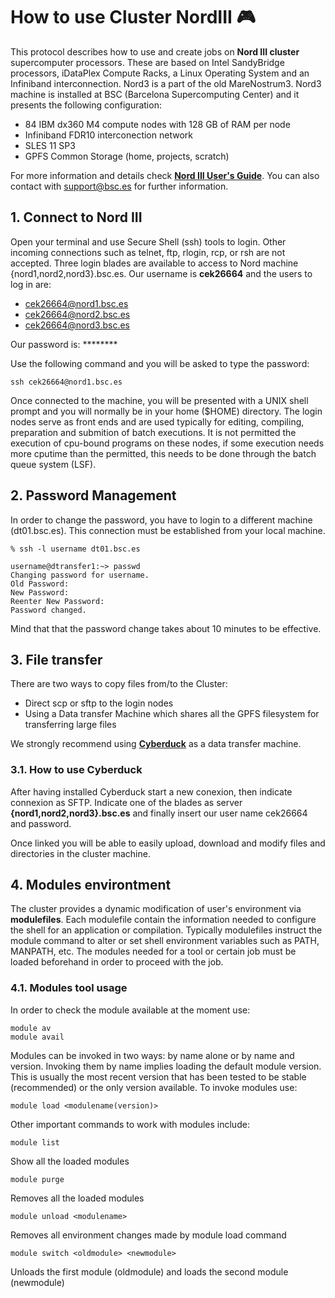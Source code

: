 # How to use Cluster NordIII :video_game:

This protocol describes how to use and create jobs on **Nord III cluster** supercomputer processors. These are based on Intel SandyBridge processors, iDataPlex Compute Racks, a Linux Operating System and an Infiniband interconnection. Nord3 is a part of the old MareNostrum3. Nord3 machine is installed at BSC (Barcelona Supercomputing Center) and it presents the following configuration:

* 84 IBM dx360 M4 compute nodes with 128 GB of RAM per node
* Infiniband FDR10 interconection network
* SLES 11 SP3
* GPFS Common Storage (home, projects, scratch)

For more information and details check [**Nord III User's Guide**](https://www.bsc.es/user-support/nord3.php). You can also contact with support@bsc.es for further information.

## 1. Connect to Nord III
Open your terminal and use Secure Shell (ssh) tools to login. Other incoming connections such as  telnet, ftp, rlogin, rcp, or rsh are not accepted.
Three login blades are available to access to Nord machine {nord1,nord2,nord3}.bsc.es. Our username is **cek26664** and the users to log in are:


* cek26664@nord1.bsc.es
* cek26664@nord2.bsc.es
* cek26664@nord3.bsc.es


Our password is: ********

Use the following command and you will be asked to type the password:

````
ssh cek26664@nord1.bsc.es
````

Once connected to the machine, you will be presented with a UNIX shell prompt and you will normally be in your home ($HOME) directory. The login nodes serve as front ends and are used typically for editing, compiling, preparation and submition of batch executions. It is not permitted the execution of cpu-bound programs on these nodes,  if some execution needs more cputime than the permitted, this needs to be done through the batch queue system (LSF).

## 2. Password Management
In order to change the password, you have to login to a different machine (dt01.bsc.es). This connection must be established from your local machine.

    % ssh -l username dt01.bsc.es

    username@dtransfer1:~> passwd
    Changing password for username.
    Old Password: 
    New Password: 
    Reenter New Password: 
    Password changed.
Mind that that the password change takes about 10 minutes to be effective.

## 3. File transfer
There are two ways to copy files from/to the Cluster:

* Direct scp or sftp to the login nodes
* Using a Data transfer Machine which shares all the GPFS filesystem for transferring large files

We strongly recommend using **[Cyberduck](https://cyberduck.io/download/)** as a data transfer machine.

### 3.1. How to use Cyberduck
After having installed Cyberduck start a new conexion, then indicate connexion as SFTP. Indicate one of the blades as server  **{nord1,nord2,nord3}.bsc.es** and finally insert our user name cek26664 and password.

Once linked you will be able to easily upload, download and modify files and directories in the cluster machine.

## 4. Modules environtment
The cluster provides a dynamic modification of user's environment via **modulefiles**. Each modulefile contain the information needed to configure the shell for an application or compilation. Typically modulefiles instruct the module command to alter or set shell environment variables such as PATH, MANPATH, etc. The modules needed for a tool or certain job must be loaded beforehand in order to proceed with the job.
### 4.1. Modules tool usage
In order to check the module available at the moment use:
````
module av
module avail
````
Modules can be invoked in two ways: by name alone or by name and version. Invoking them by name implies loading the default module version. This is usually the most recent version that has been tested to be stable (recommended) or the only version available. To invoke modules use:
````
module load <modulename(version)>
````
Other important commands to work with modules include:
````
module list 
````
Show all the loaded modules
````
module purge
````
Removes all the loaded modules
````
module unload <modulename> 
````
Removes all environment changes made by module load command
````
module switch <oldmodule> <newmodule> 
````
Unloads the first module (oldmodule) and loads the second module (newmodule)

